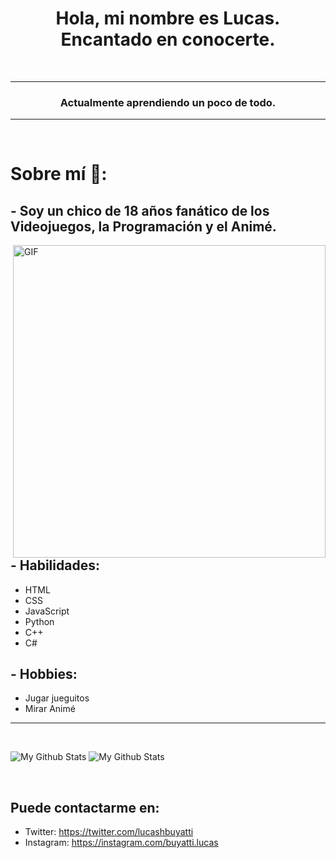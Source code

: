 <h1 align="center">Hola, mi nombre es Lucas. Encantado en conocerte.</h1>
<br>
<hr>
<h3 align="center">Actualmente aprendiendo un poco de todo.</h3>
<hr>
<br>


# Sobre mí 💬:

## - Soy un chico de 18 años fanático de los Videojuegos, la Programación y el Animé.

<img hight="400" width="500" alt="GIF" align="right" src="https://github.com/Xx-Ashutosh-xX/Xx-Ashutosh-xX/blob/master/assets/1936.gif">

## - Habilidades:
*  HTML <br>
*  CSS <br>
*  JavaScript <br>
*  Python <br>
*  C++ <br>
*  C# <br>

## - Hobbies: 
*  Jugar jueguitos <br>
*  Mirar Animé
<hr></hr> 
<br>
<p >
<img src="https://github-readme-stats.vercel.app/api?username=lucas&hide=contribs,prs&theme=buefy&show_icons=true" alt="My Github Stats">
<img src="https://github-readme-stats.vercel.app/api/top-langs/?username=lucas&layout=compact&theme=buefy" alt="My Github Stats">
</p>
<br>

## Puede contactarme en: 
*  Twitter: https://twitter.com/lucashbuyatti
*  Instagram: https://instagram.com/buyatti.lucas


